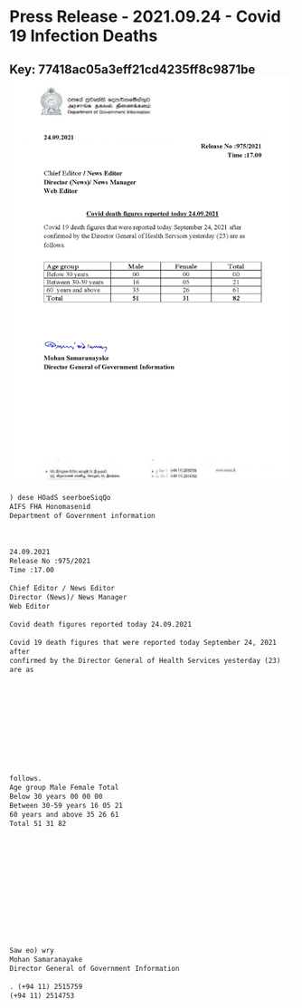 # Press Release - 2021.09.24 - Covid 19 Infection Deaths 
Key: 77418ac05a3eff21cd4235ff8c9871be 
![img](img/77418ac05a3eff21cd4235ff8c9871be.jpg)
---
```
) dese HOadS seerboeSiqQo
AIFS FHA Honomasenid
Department of Government information

 

24.09.2021
Release No :975/2021
Time :17.00

Chief Editor / News Editor
Director (News)/ News Manager
Web Editor

Covid death figures reported today 24.09.2021

Covid 19 death figures that were reported today September 24, 2021 after
confirmed by the Director General of Health Services yesterday (23) are as

 

 

 

 

 

follows.
Age group Male Female Total
Below 30 years 00 00 00
Between 30-59 years 16 05 21
60 years and above 35 26 61
Total 51 31 82

 

 

 

 

 

 

Saw eo) wry
Mohan Samaranayake
Director General of Government Information

. (+94 11) 2515759
(+94 11) 2514753

 

```
